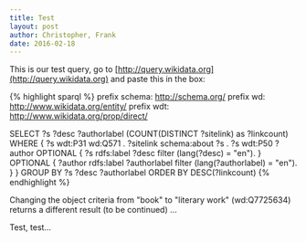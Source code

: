 ```yaml
---
title: Test
layout: post
author: Christopher, Frank
date: 2016-02-18
---
```


This is our test query, go to [http://query.wikidata.org](http://query.wikidata.org) and paste this in the box:

{% highlight sparql %}
prefix schema: <http://schema.org/>
prefix wd: <http://www.wikidata.org/entity/>
prefix wdt: <http://www.wikidata.org/prop/direct/>

SELECT ?s ?desc ?authorlabel (COUNT(DISTINCT ?sitelink) as ?linkcount)
WHERE {
  ?s wdt:P31 wd:Q571 .
  ?sitelink schema:about ?s .
  ?s wdt:P50 ?author
  OPTIONAL {
    ?s rdfs:label ?desc filter (lang(?desc) = "en").
  }
  OPTIONAL {
    ?author rdfs:label ?authorlabel filter (lang(?authorlabel) = "en").
  }
} GROUP BY ?s ?desc ?authorlabel ORDER BY DESC(?linkcount)
{% endhighlight %}

Changing the object criteria from "book" to "literary work" (wd:Q7725634) returns a different result (to be continued) …

Test, test…
